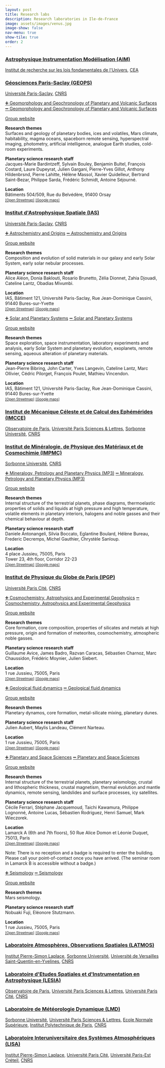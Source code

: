 ```yaml
---
layout: post
title: Research labs
description: Research laboratories in Ile-de-France
image: assets/images/venus.jpg
image-show: false
nav-menu: true
show-tile: true
order: 2
---
```

<h3 class="mb-0"><a href="https://irfu.cea.fr/dap/index.php">Astrophysique Instrumentation Modélisation (AIM)</a></h3>
<p><a href="https://irfu.cea.fr/">Institut de recherche sur les lois fondamentales de l'Univers</a>, <a href="https://www.cea.fr/">CEA</a></p>

<h3 class="mb-0"><a href="http://geops.geol.u-psud.fr/?lang=fr">Géosciences Paris-Saclay (GEOPS)</a></h3>
<p><a href="https://www.universite-paris-saclay.fr/">Université Paris-Saclay</a>, <a href="https://www.cnrs.fr/fr">CNRS</a></p>

<div class="research-group">
<a href="#hide-geops" class="hide-more" id="hide-geops" style="border-bottom: none;">&#10133; Geomorphology and Geochronology of Planetary and Volcanic Surfaces</a>
<a href="#show-geops" class="show-more" id="show-geops">&#10134; Geomorphology and Geochronology of Planetary and Volcanic Surfaces</a>

<div class="more">
<div class="box more-box">
<p><a href="http://geops.geol.u-psud.fr/spip.php?article6&lang=fr">Group website</a></p>

<p><b>Research themes</b><br />
Surfaces and geology of planetary bodies, ices and volatiles, Mars climate, habitability, magma oceans, spaceborn remote sensing, hyperspectral imaging, photometry, artificial intelligence, analogue Earth studies, cold-room experiments.
</p>

<p><b>Planetary science research staff</b><br />
Jacques-Marie Bardintzeff, Sylvain Bouley, Benjamin Bultel, François Costard, Laure Dupeyrat, Julien Gargani, Pierre-Yves Gillot, Anthony Hildenbrsnd, Pierre Lahitte, Hélène Massol, Xavier Quidelleur, Bertrand Saint-Bezar, Philippe Sarda, Frédéric Schmidt, Antoine Séjourné.
</p>

<p>
<b>Location</b><br />
Bâtiments 504/509, Rue du Belvédère, 91400 Orsay<br />
<a href="https://www.openstreetmap.org/?mlat=48.70639&mlon=2.17913#map=19/48.70639/2.17913" style="font-size: 80%;">[Open Streetmap]</a> <a href="https://goo.gl/maps/qmFSSUmdd3Lynbnh8" style="font-size: 80%;">[Google maps]</a></p>

</div>
</div>
</div>
<p></p>

<h3 class="mb-0"><a href="https://www.ias.u-psud.fr/">Institut d'Astrophysique Spatiale (IAS)</a></h3>
<p><a href="https://www.universite-paris-saclay.fr/">Université Paris-Saclay</a>, <a href="https://www.cnrs.fr/fr">CNRS</a></p>

<div class="research-group">
<a href="#hide-ias-ao" class="hide-more" id="hide-ias-ao" style="border-bottom: none;">&#10133; Astrochemistry and Origins</a>
<a href="#show-ias-ao" class="show-more" id="show-ias-ao">&#10134; Astrochemistry and Origins</a>

<div class="more">
<div class="box more-box">
<p><a href="https://www.ias.universite-paris-saclay.fr/en/research-activities/astrochemistry-and-origins">Group website</a></p>

<p><b>Research themes</b><br />
Composition and evolution of solid materials in our galaxy and early Solar System, early solar nebular processes.
</p>

<p><b>Planetary science research staff</b><br />
Alice Aléon, Donia Baklouti, Rosario Brunetto, Zélia Dionnet, Zahia Djouadi, Cateline Lantz, Obadias Mivumbi.
</p>

<p>
<b>Location</b><br />
IAS, Bâtiment 121, Université Paris-Saclay, Rue Jean-Dominique Cassini, 91440 Bures-sur-Yvette<br />
<a href="https://www.openstreetmap.org/?mlat=48.69887&mlon=2.17480#map=19/48.69887/2.17480" style="font-size: 80%;">[Open Streetmap]</a> <a href="https://goo.gl/maps/1Lrp362nPmNtp5SR7" style="font-size: 80%;">[Google maps]</a></p>

</div>
</div>
</div>

<div class="research-group">
<a href="#hide-ias-sps" class="hide-more" id="hide-ias-sps" style="border-bottom: none;">&#10133; Solar and Planetary Systems</a>
<a href="#show-ias-sps" class="show-more" id="show-ias-sps">&#10134; Solar and Planetary Systems</a>

<div class="more">
<div class="box more-box">
<p><a href="https://www.ias.universite-paris-saclay.fr/en/research-activities/solar-and-planetary-systems">Group website</a></p>

<p><b>Research themes</b><br />
Space exploration, space instrumentation, laboratory experiments and analysis, early Solar System and planetary evolution, exoplanets, remote sensing, aqueous alteration of planetary materials.
</p>

<p><b>Planetary science research staff</b><br />
Jean-Pierre Bibring, John Carter, Yves Langevin, Cateline Lantz, Marc Ollivier, Cédric Pilorget, François Poulet, Mathieu Vincendon.
</p>

<p>
<b>Location</b><br />
IAS, Bâtiment 121, Université Paris-Saclay, Rue Jean-Dominique Cassini, 91440 Bures-sur-Yvette<br />
<a href="https://www.openstreetmap.org/?mlat=48.69887&mlon=2.17480#map=19/48.69887/2.17480" style="font-size: 80%;">[Open Streetmap]</a> <a href="https://goo.gl/maps/1Lrp362nPmNtp5SR7" style="font-size: 80%;">[Google maps]</a></p>

</div>
</div>
</div>
<p></p>

<h3 class="mb-0"><a href="https://www.imcce.fr/">Institut de Mécanique Céleste et de Calcul des Ephémérides (IMCCE)</a></h3>
<p><a href="https://www.observatoiredeparis.psl.eu/?lang=fr">Observatoire de Paris</a>, <a href="https://www.psl.eu/">Université Paris Sciences & Lettres</a>, <a href="https://www.sorbonne-universite.fr">Sorbonne Université</a>, <a href="https://www.cnrs.fr/fr">CNRS</a></p>

<h3 class="mb-0"><a href="http://impmc.sorbonne-universite.fr/en/index.html">Institut de Minéralogie, de Physique des Matériaux et de Cosmochimie (IMPMC)</a></h3>
<p><a href="https://www.sorbonne-universite.fr">Sorbonne Université</a>, <a href="https://www.cnrs.fr/fr">CNRS</a></p>

<div class="research-group">
<a href="#hide-impmc-mp3" class="hide-more" id="hide-impmc-mp3" style="border-bottom: none;">&#10133; Mineralogy, Petrology and Planetary Physics (MP3)</a>
<a href="#show-impmc-mp3" class="show-more" id="show-impmc-mp3">&#10134; Mineralogy, Petrology and Planetary Physics (MP3)</a>

<div class="more">
<div class="box more-box">
<p><a href="http://impmc.sorbonne-universite.fr/en/research_teams/mineralogy-petrology-and-planetary-physics-mp3.html">Group website</a></p>

<p><b>Research themes</b><br />
Internal structure of the terrestrial planets, phase diagrams, thermoelastic properties of solids and liquids at high pressure and high temperature, volatile elements in planetary interiors, halogens and noble gasses and their chemical behaviour at depth.
</p>

<p><b>Planetary science research staff</b><br />
Daniele Antonangeli, Silvia Boccato, Eglantine Boulard, Hélène Bureau, Frederic Decremps, Michel Gauthier, Chrystèle Sanloup.
</p>

<p>
<b>Location</b><br />
4 place Jussieu, 75005, Paris<br />
Tower 23, 4th floor, Corridor 22-23<br />
<a href="https://www.openstreetmap.org/?mlat=48.84614&mlon=2.35565#map=19/48.84614/2.35565" style="font-size: 80%;">[Open Streetmap]</a> <a href="https://goo.gl/maps/hnx3Mw1XmoAxtz9x5" style="font-size: 80%;">[Google maps]</a></p>

</div>
</div>
</div>
<p></p>

<h3 class="mb-0"><a href="https://www.ipgp.fr/">Institut de Physique du Globe de Paris (IPGP)</a></h3>
<p><a href="https://u-paris.fr/en/">Université Paris Cité</a>, <a href="https://www.cnrs.fr/fr">CNRS</a>
</p>

<div class="research-group">
<a href="#hide-cage" class="hide-more" id="hide-cage" style="border-bottom: none;">&#10133; Cosmochemistry, Astrophysics and Experimental Geophysics</a>
<a href="#show-cage" class="show-more" id="show-cage">&#10134; Cosmochemistry, Astrophysics and Experimental Geophysics</a>
<div class="more">
<div class="box more-box">
<p><a href="https://www.ipgp.fr/en/research/teams/cage/">Group website</a></p>

<p><b>Research themes</b><br />
Core formation, core composition, properties of silicates and metals at high pressure, origin and formation of meteorites, cosmochemistry, atmospheric noble gasses.
</p>

<p><b>Planetary science research staff</b><br />
Guillaume Avice, James Badro, Razvan Caracas, Sébastien Charnoz, Marc Chaussidon, Frédéric Moynier, Julien Siebert.
</p>

<p><b>Location</b><br />
1 rue Jussieu, 75005, Paris<br />
<a href="https://www.openstreetmap.org/?mlat=48.84478&amp;mlon=2.35612#map=19/48.84478/2.35612" style="font-size: 80%;">[Open Streetmap]</a> <a href="https://goo.gl/maps/Rw3sAustbgmATBUGA" style="font-size: 80%;">[Google maps]</a></p>

</div>
</div>
</div>

<div class="research-group">
<a href="#hide-gfd" class="hide-more" id="hide-gfd" style="border-bottom: none;">&#10133; Geological fluid dynamics</a>
<a href="#show-gfd" class="show-more" id="show-gfd">&#10134; Geological fluid dynamics</a>
<div class="more">
<div class="box more-box">
<p><a href="https://www.ipgp.fr/en/research/teams/dfg/">Group website</a></p>

<p><b>Research themes</b><br />
Planetary dynamos, core formation, metal-silicate mixing, planetary dunes.
</p>

<p><b>Planetary science research staff</b><br />
Julien Aubert, Maylis Landeau, Clément Narteau.
</p>

<p><b>Location</b><br />
1 rue Jussieu, 75005, Paris<br />
<a href="https://www.openstreetmap.org/?mlat=48.84478&amp;mlon=2.35612#map=19/48.84478/2.35612" style="font-size: 80%;">[Open Streetmap]</a> <a href="https://goo.gl/maps/Rw3sAustbgmATBUGA" style="font-size: 80%;">[Google maps]</a></p>

</div>
</div>
</div>

<div class="research-group">
<a href="#hide-pss" class="hide-more" id="hide-pss" style="border-bottom: none;">&#10133; Planetary and Space Sciences</a>
<a href="#show-pss" class="show-more" id="show-pss">&#10134; Planetary and Space Sciences</a>
<div class="more">
<div class="box more-box">
<p><a href="https://www.ipgp.fr/en/research/teams/planetology-and-space-sciences/">Group website</a></p>

<p><b>Research themes</b><br />
Internal structure of the terrestrial planets, planetary seismology, crustal and lithospheric thickness, crustal magnetism, thermal evolution and mantle dynamics, remote sensing, landslides and surface processes, icy satellites.
</p>

<p><b>Planetary science research staff</b><br />
Cécile Ferrari, Stéphane Jacquemoud, Taichi Kawamura, Philippe Lognonné, Antoine Lucas, Sébastien Rodriguez, Henri Samuel, Mark Wieczorek.
</p>

<p>
<b>Location</b><br />
Lamarck A (6th and 7th floors), 50 Rue Alice Domon et Léonie Duquet, 75013, Paris<br />
<a href="https://www.openstreetmap.org/export/embed.html?bbox=2.3775959014892583%2C48.8262347017078%2C2.3828396201133732%2C48.82843309758655&amp;layer=mapnik&amp;marker=48.827333400024955%2C2.3802188999999316" style="font-size: 80%;">[Open Streetmap]</a> <a href="https://goo.gl/maps/w2iyHH1SLmNzBXer7" style="font-size: 80%;">[Google maps]</a></p>

<p>
Note: There is no reception and a badge is required to enter the building. Please call your point-of-contact once you have arrived. (The seminar room in Lamarck B is accessible without a badge.)
</p>

</div>
</div>
</div>

<div class="research-group">
<a href="#hide-seis" class="hide-more" id="hide-seis" style="border-bottom: none;">&#10133; Seismology</a>
<a href="#show-seis" class="show-more" id="show-seis">&#10134; Seismology</a>
<div class="more">
<div class="box more-box">
<p><a href="https://www.ipgp.fr/en/research/teams/seismology/">Group website</a></p>

<p><b>Research themes</b><br />
Mars seismology.
</p>

<p><b>Planetary science research staff</b><br />
Nobuaki Fuji, Eléonore Stutzmann.
</p>

<p><b>Location</b><br />
1 rue Jussieu, 75005, Paris<br />
<a href="https://www.openstreetmap.org/?mlat=48.84478&amp;mlon=2.35612#map=19/48.84478/2.35612" style="font-size: 80%;">[Open Streetmap]</a> <a href="https://goo.gl/maps/Rw3sAustbgmATBUGA" style="font-size: 80%;">[Google maps]</a></p>

</div>
</div>
</div>
<p></p>

<h3 class="mb-0"><a href="https://www.latmos.ipsl.fr">Laboratoire Atmosphères, Observations Spatiales (LATMOS)</a></h3>
<p><a href="https://www.ipsl.fr/">Institut Pierre-Simon Laplace</a>, <a href="https://www.sorbonne-universite.fr">Sorbonne Université</a>, <a href="">
Université de Versailles Saint-Quentin-en-Yvelines</a>, <a href="https://www.cnrs.fr/fr">CNRS</a></p>

<h3 class="mb-0"><a href="https://lesia.obspm.fr/">Laboratoire d'Etudes Spatiales et d'Instrumentation en Astrophysique (LESIA)</a></h3>
<p><a href="https://www.observatoiredeparis.psl.eu/?lang=fr">Observatoire de Paris</a>, <a href="https://www.psl.eu/">Université Paris Sciences & Lettres</a>, <a href="https://u-paris.fr/en/">Université Paris Cité</a>, <a href="https://www.cnrs.fr/fr">CNRS</a></p>

<h3 class="mb-0"><a href="https://www.lmd.ipsl.fr/en/home-2/">Laboratoire de Météorologie Dynamique (LMD)</a></h3>
<p><a href="https://www.sorbonne-universite.fr">Sorbonne Université</a>, <a href="https://www.psl.eu/">Université Paris Sciences & Lettres</a>, <a href="https://www.ens.psl.eu/">Ecole Normale Supérieure</a>, <a href="https://www.polytechnique.edu/">Institut Polytechnique de Paris</a>, <a href="https://www.cnrs.fr/fr">CNRS</a></p>

<h3 class="mb-0"><a href="http://www.lisa.u-pec.fr/en">Laboratoire Interuniversitaire des Systèmes Atmosphériques (LISA)</a></h3>
<p><a href="https://www.ipsl.fr/">Institut Pierre-Simon Laplace</a>, <a href="https://u-paris.fr/en/">Université Paris Cité</a>, <a href="https://www.u-pec.fr/">Université Paris-Est Créteil</a>, <a href="https://www.cnrs.fr/fr">CNRS</a></p>
